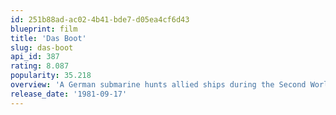 ```yaml
---
id: 251b88ad-ac02-4b41-bde7-d05ea4cf6d43
blueprint: film
title: 'Das Boot'
slug: das-boot
api_id: 387
rating: 8.087
popularity: 35.218
overview: 'A German submarine hunts allied ships during the Second World War, but it soon becomes the hunted. The crew tries to survive below the surface, while stretching both the boat and themselves to their limits.'
release_date: '1981-09-17'
---
```

